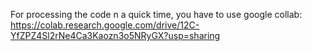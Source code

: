 For processing the code n a quick time, you have to use google collab: https://colab.research.google.com/drive/12C-YfZPZ4Sl2rNe4Ca3Kaozn3o5NRyGX?usp=sharing  
